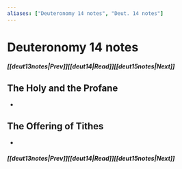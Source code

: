 ```yaml
---
aliases: ["Deuteronomy 14 notes", "Deut. 14 notes"]
---
```

# Deuteronomy 14 notes
##### <span class=arrow-left></span>[[deut13notes|Prev]]<span class=navigation-separator></span>[[deut14|Read]]<span class=navigation-separator></span>[[deut15notes|Next]]<span class=arrow-right></span>
## The Holy and the Profane
- 
## The Offering of Tithes
- 
##### <span class=arrow-left></span>[[deut13notes|Prev]]<span class=navigation-separator></span>[[deut14|Read]]<span class=navigation-separator></span>[[deut15notes|Next]]<span class=arrow-right></span>